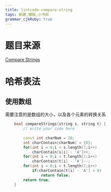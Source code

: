 ```yaml
---
title: lintcode-compare-string
tags: 新建,模板,小书匠
grammar_cjkRuby: true
---
```



# 题目来源 
[Compare Strings](http://www.lintcode.com/en/problem/compare-strings/#)
# 哈希表法
## 使用数组
需要注意的是数组的大小，以及各个元素的转换关系
```cpp
    bool compareStrings(string s, string t) {
        // write your code here
        
        const int charNum = 26;
        int charContain[charNum] = {0};
        for(int i = 0;i < s.length();i++)
            charContain[s[i] - 'A']++;
        for(int i = 0;i < t.length();i++)
            charContain[t[i] - 'A']--;
        for(int i = 0;i < t.length();i++)
            if(charContain[t[i] - 'A'] < 0)
                return false;
        return true;
    }
```
